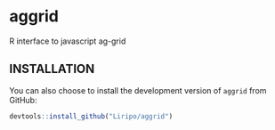 # aggrid
R interface to javascript ag-grid

## INSTALLATION
You can also choose to install the development version of `aggrid` from GitHub:
```R
devtools::install_github("Liripo/aggrid")
```
